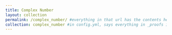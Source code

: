 ```yaml
---
title: Complex Number
layout: collection
permalink: /complex_number/ #everything in that url has the contents here
collection: complex_number #in config.yml, says everything in _proofs is in collection called proofs
---
```

 